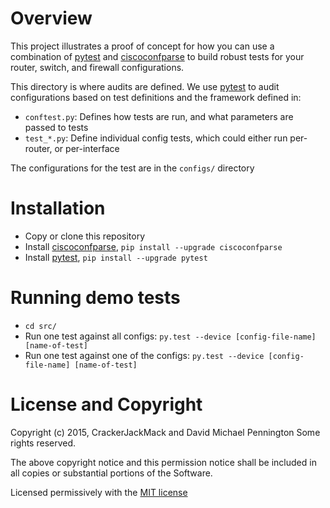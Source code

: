 Overview
========

This project illustrates a proof of concept for how you can use a combination 
of [pytest] and [ciscoconfparse] to build robust tests for your router, switch,
and firewall configurations.

This directory is where audits are defined.  We use [pytest] to audit 
configurations based on test definitions and the framework defined in:

- ``conftest.py``: Defines how tests are run, and what parameters are passed to tests
- ``test_*.py``: Define individual config tests, which could either run per-router, or per-interface

The configurations for the test are in the ``configs/`` directory

Installation
============

- Copy or clone this repository
- Install [ciscoconfparse], ``pip install --upgrade ciscoconfparse``
- Install [pytest], ``pip install --upgrade pytest``

Running demo tests
==================

- ``cd src/``
- Run one test against all configs: ``py.test --device [config-file-name] [name-of-test]``
- Run one test against one of the configs: ``py.test --device [config-file-name] [name-of-test]``

License and Copyright
=====================

Copyright (c) 2015, CrackerJackMack and David Michael Pennington
Some rights reserved.

The above copyright notice and this permission notice shall be included in
all copies or substantial portions of the Software.

Licensed permissively with the [MIT license]

[pytest]: https://pytest.org/ "pytest"
[ciscoconfparse]: http://github.com/mpenning/ciscoconfparse/
[MIT license]: http://opensource.org/licenses/MIT
